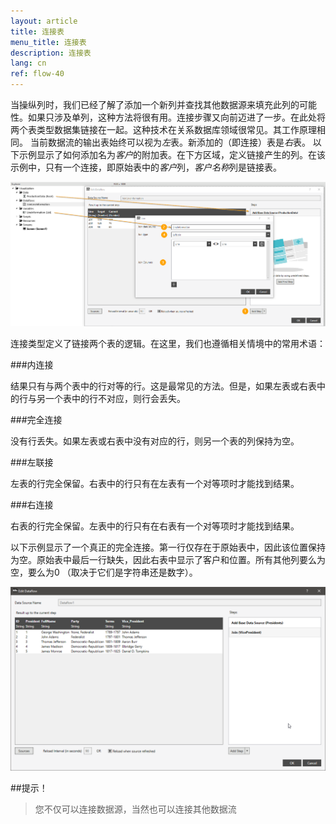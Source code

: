 ```yaml
---
layout: article
title: 连接表
menu_title: 连接表
description: 连接表
lang: cn
ref: flow-40
---
```

当操纵列时，我们已经了解了添加一个新列并查找其他数据源来填充此列的可能性。如果只涉及单列，这种方法将很有用。连接步骤又向前迈进了一步。在此处将两个表类型数据集链接在一起。这种技术在关系数据库领域很常见。其工作原理相同。
当前数据流的输出表始终可以视为*左*表。新添加的（即连接）表是*右*表。
以下示例显示了如何添加名为*客户*的附加表。在下方区域，定义链接产生的列。在该示例中，只有一个连接，即原始表中的*客户*列，*客户名称*列是链接表。

![Join Data](/assets/images/dataflows/dataflows-join01.png)

连接类型定义了链接两个表的逻辑。在这里，我们也遵循相关情境中的常用术语：

###内连接

结果只有与两个表中的行对等的行。这是最常见的方法。但是，如果左表或右表中的行与另一个表中的行不对应，则行会丢失。

###完全连接

没有行丢失。如果左表或右表中没有对应的行，则另一个表的列保持为空。

###左联接

左表的行完全保留。右表中的行只有在左表有一个对等项时才能找到结果。

###右连接

右表的行完全保留。左表中的行只有在右表有一个对等项时才能找到结果。


以下示例显示了一个真正的完全连接。第一行仅存在于原始表中，因此该位置保持为空。原始表中最后一行缺失，因此右表中显示了客户和位置。所有其他列要么为空，要么为0 （取决于它们是字符串还是数字）。

![Join Data](/assets/images/dataflows/dataflows-join02.png)

##提示！
>
>您不仅可以连接数据源，当然也可以连接其他数据流
